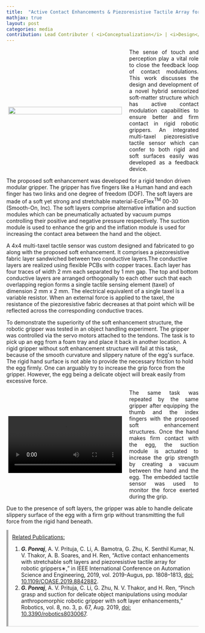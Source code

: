 ```yaml
---
title:  "Active Contact Enhancements & Piezoresistive Tactile Array for Robotic Grippers"
mathjax: true
layout: post
categories: media
contribution: Lead Contributer ( <i>Conceptualization</i> | <i>Design</i> | <i>Methodology</i> | <i>Experimentation</i> | <i>Investigation</i> | <i>Writing</i> )
---
```

<style>
  .post_container {
  display: flex;
  flex-direction: row;
  align-items: center;
  justify-content: space-between;
  flex-wrap: wrap;
}

/* Set padding-left or padding-right equal to 0 in main code */
.flex-item-text {
  flex: 35%;
/*   border: 1px solid blue; */
  padding-left:1em;
  padding-right:1em;
  justify-content: space-around;
}

.flex-item-pic {
  flex: 58%;
/*   border: 1px solid blue; */
  padding: 5px;
  align-content: space-around;
}

/* Responsive layout - makes a one column layout instead of a two-column layout */
@media (max-width: 800px) {
  .post_container {
    flex-direction: column;
  }
  .flex-item-text{
    padding: 0px;
  }
  .flex-item-pic{
    max-width: 90%;
  }
}

</style>
<!--
<div align="right" style="margin-top: 0px; padding-top: 0px;">
  Contribution: Lead (Conceptualisation | Design | Experimentation | Characterisation | Writing)
</div>
-->
<div class="post_container">
      <div class="flex-item-pic">
        <img src="/GodwinPonraj/assets/Fig_Soft_enhans.jpg" height = "100%">
      </div>
      <div class="flex-item-text" align="justify" style="padding-right:0px">
<!--         In any interaction of the robot with its surroundings, it is important to establish proper contact with the object to ensure complete control over its manipulation.   -->
        The sense of touch and perception play a vital role to close the feedback loop of contact modulations. This work discusses the design and development of a novel hybrid sensorized soft-matter structure which has active contact modulation capabilities to ensure better and firm contact in rigid robotic grippers. An integrated multi-taxel piezoresistive tactile sensor which can confer to both rigid and soft surfaces easily was developed as a feedback device.
      </div>
</div>

<!--more-->
The proposed soft enhancement was developed for a rigid tendon driven modular gripper. The gripper has five fingers like a Human hand and each finger has two links and one degree of freedom (DOF). The soft layers are made of a soft yet strong and stretchable material-EcoFlex<sup>TM</sup> 00-30 (Smooth-On, Inc). The soft layers comprise alternative inflation and suction modules which can be pneumatically actuated by vacuum pumps controlling their positive and negative pressure respectively. The suction module is used to enhance the grip and the inflation module is used for increasing the contact area between the hand and the object. 

A 4x4 multi-taxel tactile sensor was custom designed and fabricated to go along with the proposed soft enhancement. It comprises a piezoresistive fabric layer sandwiched between two conductive layers.The conductive layers are realized using flexible PCBs with copper traces. Each layer has four traces of width 2 mm each separated by 1 mm gap. The top and bottom conductive layers are arranged orthogonally to each other such that each overlapping region forms a single tactile sensing element (taxel) of dimension 2 mm x 2 mm. The electrical equivalent of a single taxel is a variable resistor. When an external force is applied to the taxel, the resistance of the piezoresistive fabric decreases at that point which will be reflected across the corresponding conductive traces. 

To demonstrate the superiority of the soft enhancement structure, the robotic gripper was tested in an object handling experiment. The gripper was controlled via the servo motors attached to the tendons. The task is to pick up an egg from a foam tray and place it back in another location. A rigid gripper without soft enhancement structure will fail at this task, because of the smooth curvature and slippery nature of the egg's surface. The rigid hand surface is not able to provide the necessary friction to hold the egg firmly. One can arguably try to increase the grip force from the gripper. However, the egg being a delicate object will break easily from excessive force.

<div class="post_container">
      <div class="flex-item-pic">
        <video width="100%" height= "100%" controls>
          <source src="/GodwinPonraj/assets/Vid_soft_enhans.mp4" type="video/mp4">
          Your browser does not support mp4 video.
        </video>
      </div>
      <div class="flex-item-text" align="justify" style="padding-right:0px">
        The same task was repeated by the same gripper after equipping the thumb and the index fingers with the proposed soft enhancement structures. Once the hand makes firm contact with the egg, the suction module is actuated to increase the grip strength by creating a vacuum between the hand and the egg. The embedded tactile sensor was used to monitor the force exerted during the grip. 
      </div>
</div>

Due to the presence of soft layers, the gripper was able to handle delicate slippery surface of the egg with a firm grip without transmitting the full force from the rigid hand beneath.

<div style="padding:10px; border-bottom: 1px solid lightgray; border-left: 5px solid darkgray;">
<u>Related Publications:</u><br>
<ol>
<li><b><i>G. Ponraj</i></b>, A. V. Prituja, C. Li, A. Bamotra, G. Zhu, K. Senthil Kumar, N. V. Thakor, A. B. Soares, and H. Ren, “Active contact enhancements with stretchable soft layers and piezoresistive tactile array for robotic grippers∗,” in IEEE International Conference on Automation Science and Engineering, 2019, vol. 2019-Augus, pp. 1808–1813, <a href="https://doi.org/10.1109/COASE.2019.8842882">doi: 10.1109/COASE.2019.8842882</a>.</li>

<li><b><i>G. Ponraj</i></b>, A. V. Prituja, C. Li, G. Zhu, N. V. Thakor, and H. Ren, “Pinch grasp and suction for delicate object manipulations using modular anthropomorphic robotic gripper with soft layer enhancements,” Robotics, vol. 8, no. 3, p. 67, Aug. 2019, <a href="https://www.mdpi.com/2218-6581/8/3/67">doi: 10.3390/robotics8030067</a>.</li>
</ol>
</div>
